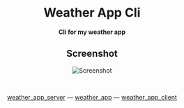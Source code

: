 <div align="center">

# Weather App Cli

**Cli for my weather app**

## Screenshot

![Screenshot](https://github.com/MichalUSER/weather_app_cli/screenshot.png)

<br>

[weather_app_server](https://github.com/MichalUSER/weather_app_server)
— [weather_app](https://github.com/MichalUSER/weather_app)
— [weather_app_client](https://github.com/MichalUSER/weather_app_client)

</div>
